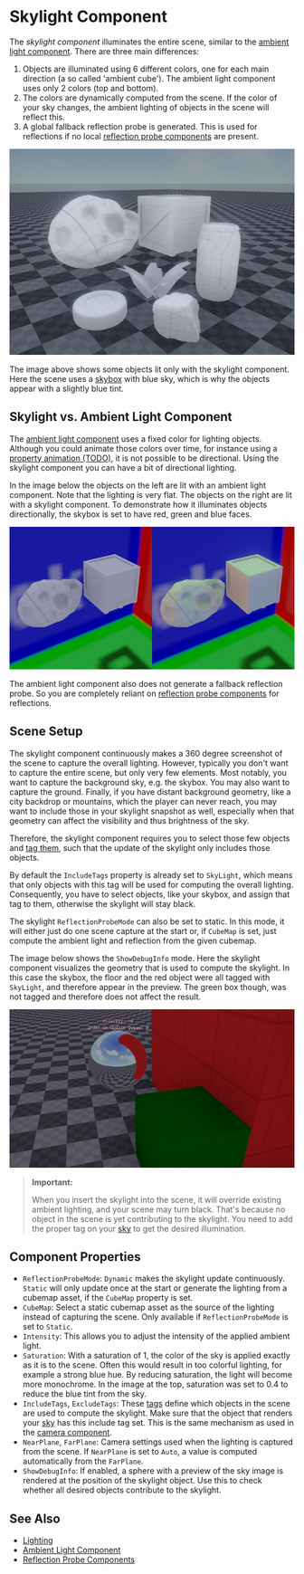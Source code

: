 # Skylight Component

The *skylight component* illuminates the entire scene, similar to the [ambient light component](ambient-light-component.md). There are three main differences:

1. Objects are illuminated using 6 different colors, one for each main direction (a so called 'ambient cube'). The ambient light component uses only 2 colors (top and bottom).
1. The colors are dynamically computed from the scene. If the color of your sky changes, the ambient lighting of objects in the scene will reflect this.
1. A global fallback reflection probe is generated. This is used for reflections if no local [reflection probe components](reflection-probe-components.md) are present.

![Skylight](media/skylight.jpg)

The image above shows some objects lit only with the skylight component. Here the scene uses a [skybox](../../effects/sky.md) with blue sky, which is why the objects appear with a slightly blue tint.

## Skylight vs. Ambient Light Component

The [ambient light component](ambient-light-component.md) uses a fixed color for lighting objects. Although you could animate those colors over time, for instance using a [property animation (TODO)](../../animation/property-animation/property-animation-overview.md), it is not possible to be directional. Using the skylight component you can have a bit of directional lighting.

In the image below the objects on the left are lit with an ambient light component. Note that the lighting is very flat. The objects on the right are lit with a skylight component. To demonstrate how it illuminates objects directionally, the skybox is set to have red, green and blue faces.

![Skylight vs Ambient](media/skylight-vs-ambient.jpg)

The ambient light component also does not generate a fallback reflection probe. So you are completely reliant on [reflection probe components](reflection-probe-components.md) for reflections.

## Scene Setup

The skylight component continuously makes a 360 degree screenshot of the scene to capture the overall lighting. However, typically you don't want to capture the entire scene, but only very few elements. Most notably, you want to capture the background sky, e.g. the skybox. You may also want to capture the ground. Finally, if you have distant background geometry, like a city backdrop or mountains, which the player can never reach, you may want to include those in your skylight snapshot as well, especially when that geometry can affect the visibility and thus brightness of the sky.

Therefore, the skylight component requires you to select those few objects and [tag them](../../projects/tags.md), such that the update of the skylight only includes those objects.

By default the `IncludeTags` property is already set to `SkyLight`, which means that only objects with this tag will be used for computing the overall lighting. Consequently, you have to select objects, like your skybox, and assign that tag to them, otherwise the skylight will stay black.

The skylight `ReflectionProbeMode` can also be set to static. In this mode, it will either just do one scene capture at the start or, if `CubeMap` is set, just compute the ambient light and reflection from the given cubemap.

The image below shows the `ShowDebugInfo` mode. Here the skylight component visualizes the geometry that is used to compute the skylight. In this case the skybox, the floor and the red object were all tagged with `SkyLight`, and therefore appear in the preview. The green box though, was not tagged and therefore does not affect the result.

![Skylight Debug Vis](media/skylight-debug.jpg)

> **Important:**
>
> When you insert the skylight into the scene, it will override existing ambient lighting, and your scene may turn black. That's because no object in the scene is yet contributing to the skylight. You need to add the proper tag on your [sky](../../effects/sky.md) to get the desired illumination.

## Component Properties

* `ReflectionProbeMode`: `Dynamic` makes the skylight update continuously. `Static` will only update once at the start or generate the lighting from a cubemap asset, if the `CubeMap` property is set.
* `CubeMap`: Select a static cubemap asset as the source of the lighting instead of capturing the scene. Only available if `ReflectionProbeMode` is set to `Static`.
* `Intensity`: This allows you to adjust the intensity of the applied ambient light.
* `Saturation`: With a saturation of 1, the color of the sky is applied exactly as it is to the scene. Often this would result in too colorful lighting, for example a strong blue hue. By reducing saturation, the light will become more monochrome. In the image at the top, saturation was set to 0.4 to reduce the blue tint from the sky. 
* `IncludeTags`, `ExcludeTags`: These [tags](../../projects/tags.md) define which objects in the scene are used to compute the skylight. Make sure that the object that renders your [sky](../../effects/sky.md) has this include tag set. This is the same mechanism as used in the [camera component](../camera-component.md).
* `NearPlane`, `FarPlane`: Camera settings used when the lighting is captured from the scene. If `NearPlane` is set to `Auto`, a value is computed automatically from the `FarPlane`.
* `ShowDebugInfo`: If enabled, a sphere with a preview of the sky image is rendered at the position of the skylight object. Use this to check whether all desired objects contribute to the skylight.

## See Also

* [Lighting](lighting-overview.md)
* [Ambient Light Component](ambient-light-component.md)
* [Reflection Probe Components](reflection-probe-components.md)